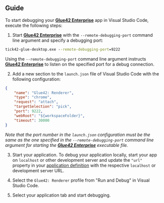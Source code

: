 ## Guide

To start debugging your [**Glue42 Enterprise**](https://glue42.com/enterprise/) app in Visual Studio Code, execute the following steps:

1. Start [**Glue42 Enterprise**](https://glue42.com/enterprise/) with the `--remote-debugging-port` command line argument and specify a debugging port:

```cmd
tick42-glue-desktop.exe --remote-debugging-port=9222
```

Using the `--remote-debugging-port` command line argument instructs [**Glue42 Enterprise**](https://glue42.com/enterprise/) to listen on the specified port for a debug connection.

2. Add a new section to the `launch.json` file of Visual Studio Code with the following configuration:

```json
{
    "name": "Glue42: Renderer",
    "type": "chrome",
    "request": "attach",
    "targetSelection": "pick",
    "port": 9222,
    "webRoot": "${workspaceFolder}",
    "timeout": 30000
}
```

*Note that the port number in the `launch.json` configuration must be the same as the one specified in the `--remote-debugging-port` command line argument for starting the [**Glue42 Enterprise**](https://glue42.com/enterprise/) executable file.*

3. Start your application. To debug your application locally, start your app on `localhost` or other development server and update the `"url"` property in your [application definition](../configuration/application/index.html) with the respective `localhost` or development server URL.

4. Select the `Glue42: Renderer` profile from "Run and Debug" in Visual Studio Code.

5. Select your application tab and start debugging.